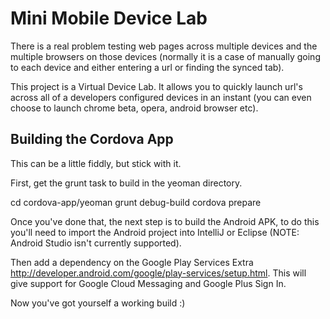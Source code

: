 Mini Mobile Device Lab
======================

There is a real problem testing web pages across multiple devices and the multiple browsers on those 
devices (normally it is a case of manually going to each device and either entering a url or finding 
the synced tab).

This project is a Virtual Device Lab.  It allows you to quickly launch url's across all of a 
developers configured devices in an instant (you can even choose to launch chrome beta, 
opera, android browser etc).


Building the Cordova App
------------------------

This can be a little fiddly, but stick with it.

First, get the grunt task to build in the yeoman directory.

cd cordova-app/yeoman
grunt debug-build
cordova prepare

Once you've done that, the next step is to build the Android APK, to do this you'll need to import the Android project into IntelliJ or Eclipse (NOTE: Android Studio isn't currently supported).

Then add a dependency on the Google Play Services Extra http://developer.android.com/google/play-services/setup.html. This will give support for Google Cloud Messaging and Google Plus Sign In.

Now you've got yourself a working build :)

